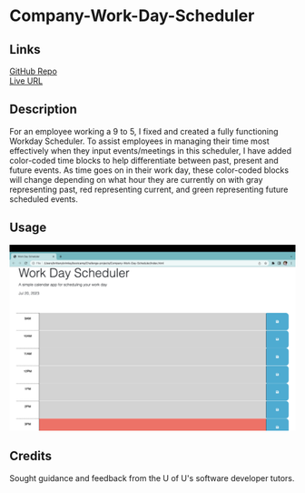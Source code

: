 # Company-Work-Day-Scheduler

## Links
[GitHub Repo](https://github.com/Git-BritHub/Company-Work-Day-Scheduler.git)
<br />
[Live URL](https://git-brithub.github.io/Company-Work-Day-Scheduler/)

## Description
For an employee working a 9 to 5, I fixed and created a fully functioning Workday Scheduler. To assist employees in managing their time most effectively when they input events/meetings in this scheduler, I have added color-coded time blocks to help differentiate between past, present and future events. As time goes on in their work day, these color-coded blocks will change depending on what hour they are currently on with gray representing past, red representing current, and green representing future scheduled events.

## Usage
![alt text](assets/images/screenshot.png)

## Credits
Sought guidance and feedback from the U of U's software developer tutors.